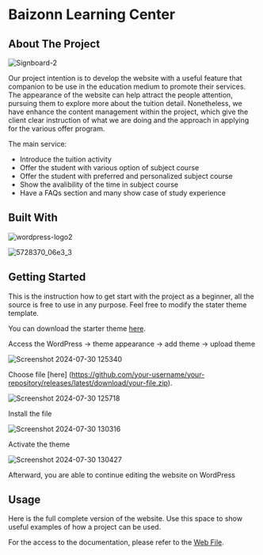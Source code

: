 # Baizonn Learning Center

## About The Project

![Signboard-2](https://github.com/user-attachments/assets/e89fbaf7-4e28-4411-85f6-e07dc4b6c0cf)

Our project intention is to develop the website with a useful feature that companion to be 
use in the education medium to promote their services. The appearance of the website can help attract 
the people attention, pursuing them to explore more about the tuition detail. Nonetheless, we have
enhance the content management within the project, which give the client clear instruction of what 
we are doing and the approach in applying for the various offer program.

The main service:
 - Introduce the tuition activity
 - Offer the student with various option of subject course
 - Offer the student with preferred and personalized subject course
 - Show the avalibility of the time in subject course
 - Have a FAQs section and many show case of study experience

## Built With

![wordpress-logo2](https://github.com/user-attachments/assets/7d0f1393-a7fb-4350-bd57-021c243202a2)

![5728370_06e3_3](https://github.com/user-attachments/assets/ba3733a0-fc68-48c1-b83e-284e7a4be450)

## Getting Started

This is the instruction how to get start with the project as a beginner, all the source is free to use in any purpose. Feel free to modify the stater theme template.

You can download the starter theme [here](https://github.com/your-username/your-repository/releases/latest/download/your-file.zip).

Access the WordPress -> theme appearance -> add theme -> upload theme 

![Screenshot 2024-07-30 125340](https://github.com/user-attachments/assets/f680f634-7578-4cb4-a10a-6c7299b9c3df)

Choose file [here] (https://github.com/your-username/your-repository/releases/latest/download/your-file.zip).

![Screenshot 2024-07-30 125718](https://github.com/user-attachments/assets/f4380183-ceee-42ef-88c0-8841873037ce)

Install the file

![Screenshot 2024-07-30 130316](https://github.com/user-attachments/assets/7aee1fe5-8fe8-468f-b9a2-64ab40df5f0f)

Activate the theme

![Screenshot 2024-07-30 130427](https://github.com/user-attachments/assets/e5cc8019-ece8-495f-b710-1624eff3e555)

Afterward, you are able to continue editing the website on WordPress

## Usage

Here is the full complete version of the website. Use this space to show useful examples of how a project can be used. 

For the access to the documentation, please refer to the [Web File](https://github.com/your-username/your-repository/releases/latest/download/your-file.zip).



